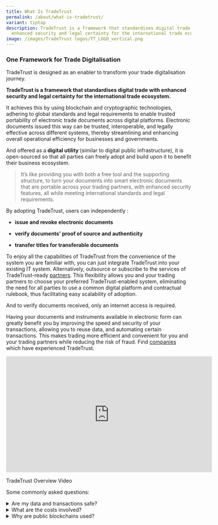 ```yaml
---
title: What Is TradeTrust
permalink: /about/what-is-tradetrust/
variant: tiptap
description: TradeTrust is a framework that standardises digital trade with
  enhanced security and legal certainty for the international trade ecosystem.
image: /images/TradeTrust logos/TT_LOGO_vertical.png
---
```

<h3><strong>One Framework for Trade Digitalisation</strong></h3>
<p>TradeTrust is designed as an enabler to transform your trade digitalisation
journey.</p>
<p><strong>TradeTrust is a framework that standardises digital trade with enhanced security and legal certainty for the international trade ecosystem.</strong>
</p>
<p>It achieves this by using blockchain and cryptographic technologies, adhering
to global standards and legal requirements to enable trusted portability
of electronic trade documents across digital platforms. Electronic documents
issued this way can be trusted, interoperable, and legally effective across
different systems, thereby streamlining and enhancing overall operational
efficiency for businesses and governments.</p>
<p>And offered as a<strong> digital utility </strong>(similar to digital
public infrastructure), it is open-sourced so that all parties can freely
adopt and build upon it to benefit their business ecosystem.</p>
<blockquote>
<p>It’s like providing you with both a free tool and the supporting structure,
to turn your documents into smart electronic documents that are portable
across your trading partners, with enhanced security features, all while
meeting international standards and legal requirements.</p>
</blockquote>
<p>By adopting TradeTrust, users can independently :</p>
<ul data-tight="true" class="tight">
<li>
<p><strong>issue and revoke electronic documents</strong>
</p>
</li>
<li>
<p><strong>verify documents’ proof of source and authenticity</strong>
</p>
</li>
<li>
<p><strong>transfer titles for transferable documents</strong>
</p>
</li>
</ul>
<p></p>
<p>To enjoy all the capabilities of TradeTrust from the convenience of the
system you are familiar with, you can just integrate TradeTrust into your
existing IT system. Alternatively, outsource or subscribe to the services
of TradeTrust-ready <a href="https://www.tradetrust.io/community/tradetrust-ready-partners/" rel="noopener noreferrer nofollow" target="_blank">partners</a>.
This flexibility allows you and your trading partners to choose your preferred
TradeTrust-enabled system, eliminating the need for all parties to use
a common digital platform and contractual rulebook, thus facilitating easy
scalability of adoption.</p>
<p>And to verify documents received, only an internet access is required.</p>
<p>Having your documents and instruments available in electronic form can
greatly benefit you by improving the speed and security of your transactions,
allowing you to reuse data, and automating certain transactions. This makes
trading more efficient and convenient for you and your trading partners
while reducing the risk of fraud. Find <a href="/community/trials/" rel="noopener noreferrer nofollow" target="_blank">companies</a> which have experienced TradeTrust.</p>
<div class="iframe-wrapper">
<iframe height="315" width="560" allowfullscreen="true" frameborder="0" src="https://www.youtube.com/embed/-YD21elPXxs?si=SiP7FweDc7l28yxW?enablejsapi=1"></iframe>
</div>
<p>TradeTrust Overview Video</p>
<p>Some commonly asked questions:</p>
<div data-type="detailGroup" class="isomer-accordion isomer-accordion-white">
<details class="isomer-details">
<summary>Are my data and transactions safe?</summary>
<div data-type="detailsContent" class="isomer-details-content">
<p>Your data resides in the electronic document files generated and is not
written into the public blockchain to preserve <u>data confidentiality</u>.
Only the title ownership is tracked through the use of Non-Fungible Tokens
(NFTs) on one of the selected blockchains for title documents.</p>
<p></p>
<p>And the security and reliability of TradeTrust is ensured through the
vulnerability assessment and penetration testing of the Smart Contract
Code conducted by a third-party specialist, Ernst &amp; Young.</p>
</div>
</details>
<details class="isomer-details">
<summary>What are the costs involved?</summary>
<div data-type="detailsContent" class="isomer-details-content">
<p>TradeTrust is <u>free</u> for all to use, and anyone can implement it using
the set of pre-built software components.</p>
<p></p>
<p>Your resource is required to understand, learn, and apply this new technological
tool into your business use cases. Other costs may include an outsourcing
fee for the integration of TradeTrust into your IT system and/or subscription
service from TradeTrust-ready &lt;partners&gt;.</p>
<p></p>
<p>And depending on your role in the supply chain, transaction costs such
as blockchain <u>gas fees</u> may apply. Below are the estimated fees (USD)
computed as at 2 February 2023 for a typical series of transactions from
the issuance to the surrender of electronic bill of lading (costs distributed
among different stakeholders):</p>
<ul data-tight="true" class="tight">
<li>
<p>Estimated Fees on Ethereum: &lt; US$20 or</p>
</li>
<li>
<p>Estimated Fees on Polygon: &lt; US$0.16</p>
</li>
<li>
<p>Estimated Fees on STABILITY: Free and crypto-less, contact <a href="mailto:klay@stabilityprotocol.com" rel="noopener noreferrer nofollow" target="_blank">STABILITY</a> for
service packages</p>
</li>
<li>
<p>Estimated Fees on XDC : contact <a href="mailto:sunil@xinfin.org" rel="noopener noreferrer nofollow" target="_blank">XDC</a>
</p>
</li>
<li>
<p>Estimated Fees on ASTRON : Crypto-less, contact <a href="mailto:youxiaoyu@caict.ac.cn" rel="noopener nofollow" target="_blank">ASTRON</a>
</p>
</li>
</ul>
<p></p>
<p>Reach out to us to learn more about the costs and how you can save on
manual processing and courier costs by going digital.</p>
</div>
</details>
<details class="isomer-details">
<summary>Why are public blockchains used?</summary>
<div data-type="detailsContent" class="isomer-details-content">
<p>TradeTrust utilises public blockchains or Distributed Ledger Technology
to demonstrate <u>provenance</u> that is essential for the legitimacy of
documents such as Bills of Lading.
<br>
<br>Non-Fungible Tokens (NFTs) are used to ensure the <u>singularity</u> of
the record for transferable documents, with the blockchain recording the
NFT transactions to electronically endorse and transfer the ownership of
a document among stakeholders along a trade flow.
<br>
<br>This choice was deliberate to eliminate the need for a central authority
or body to govern the network and gatekeep participation, allowing for
an <u>open and interoperable</u> system for all international parties to
participate seamlessly.</p>
<p></p>
</div>
</details>
</div>
<p></p>
<p></p>